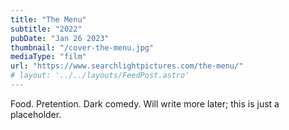 ```yaml
---
title: "The Menu"
subtitle: "2022"
pubDate: "Jan 26 2023"
thumbnail: "/cover-the-menu.jpg"
mediaType: "film"
url: "https://www.searchlightpictures.com/the-menu/"
# layout: '../../layouts/FeedPost.astro'
---
```


Food. Pretention. Dark comedy. Will write more later; this is just a placeholder.